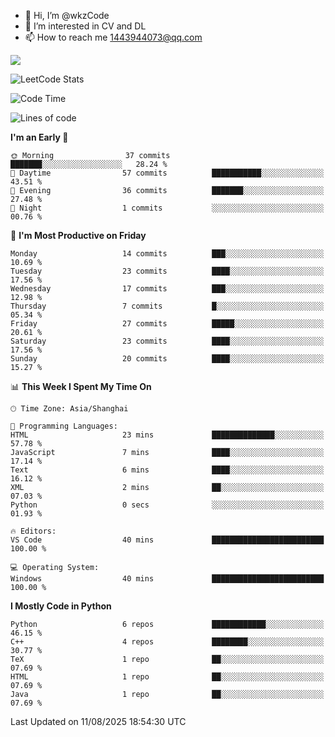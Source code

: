 - 👋 Hi, I’m @wkzCode
- 👀 I’m interested in CV and DL
- 📫 How to reach me 1443944073@qq.com  
<a href="https://github.com/anuraghazra/github-readme-stats">
  <img align="center" src="https://github-readme-stats.vercel.app/api?username=wkzCode&show_icons=true" />
</a>  

![LeetCode Stats](https://leetcard.jacoblin.cool/wkzCode?theme=wtf&font=Tajawal&ext=activity&site=cn)

<!---
[![Anurag's GitHub stats](https://github-readme-stats.vercel.app/api?username=wkzCode&show_icons=true)](https://github.com/anuraghazra/github-readme-stats)
[![Top Langs](https://github-readme-stats.vercel.app/api/top-langs/?username=wkzCode)](https://github.com/anuraghazra/github-readme-stats)
<!--START_SECTION:waka-->
![Code Time](http://img.shields.io/badge/Code%20Time-146%20hrs%2058%20mins-blue)

![Lines of code](https://img.shields.io/badge/From%20Hello%20World%20I%27ve%20Written-24.8%20thousand%20lines%20of%20code-blue)

**I'm an Early 🐤** 

```text
🌞 Morning                37 commits          ███████░░░░░░░░░░░░░░░░░░   28.24 % 
🌆 Daytime                57 commits          ███████████░░░░░░░░░░░░░░   43.51 % 
🌃 Evening                36 commits          ███████░░░░░░░░░░░░░░░░░░   27.48 % 
🌙 Night                  1 commits           ░░░░░░░░░░░░░░░░░░░░░░░░░   00.76 % 
```
📅 **I'm Most Productive on Friday** 

```text
Monday                   14 commits          ███░░░░░░░░░░░░░░░░░░░░░░   10.69 % 
Tuesday                  23 commits          ████░░░░░░░░░░░░░░░░░░░░░   17.56 % 
Wednesday                17 commits          ███░░░░░░░░░░░░░░░░░░░░░░   12.98 % 
Thursday                 7 commits           █░░░░░░░░░░░░░░░░░░░░░░░░   05.34 % 
Friday                   27 commits          █████░░░░░░░░░░░░░░░░░░░░   20.61 % 
Saturday                 23 commits          ████░░░░░░░░░░░░░░░░░░░░░   17.56 % 
Sunday                   20 commits          ████░░░░░░░░░░░░░░░░░░░░░   15.27 % 
```


📊 **This Week I Spent My Time On** 

```text
🕑︎ Time Zone: Asia/Shanghai

💬 Programming Languages: 
HTML                     23 mins             ██████████████░░░░░░░░░░░   57.78 % 
JavaScript               7 mins              ████░░░░░░░░░░░░░░░░░░░░░   17.14 % 
Text                     6 mins              ████░░░░░░░░░░░░░░░░░░░░░   16.12 % 
XML                      2 mins              ██░░░░░░░░░░░░░░░░░░░░░░░   07.03 % 
Python                   0 secs              ░░░░░░░░░░░░░░░░░░░░░░░░░   01.93 % 

🔥 Editors: 
VS Code                  40 mins             █████████████████████████   100.00 % 

💻 Operating System: 
Windows                  40 mins             █████████████████████████   100.00 % 
```

**I Mostly Code in Python** 

```text
Python                   6 repos             ████████████░░░░░░░░░░░░░   46.15 % 
C++                      4 repos             ████████░░░░░░░░░░░░░░░░░   30.77 % 
TeX                      1 repo              ██░░░░░░░░░░░░░░░░░░░░░░░   07.69 % 
HTML                     1 repo              ██░░░░░░░░░░░░░░░░░░░░░░░   07.69 % 
Java                     1 repo              ██░░░░░░░░░░░░░░░░░░░░░░░   07.69 % 
```




 Last Updated on 11/08/2025 18:54:30 UTC
<!--END_SECTION:waka-->
<!---
wkzCode/wkzCode is a ✨ special ✨ repository because its `README.md` (this file) appears on your GitHub profile.
You can click the Preview link to take a look at your changes.
--->
